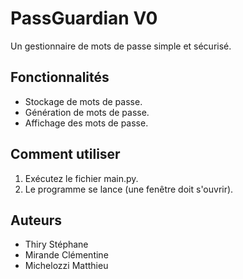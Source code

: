 # PassGuardian V0

Un gestionnaire de mots de passe simple et sécurisé.

## Fonctionnalités

- Stockage de mots de passe.
- Génération de mots de passe.
- Affichage des mots de passe.

## Comment utiliser

1. Exécutez le fichier main.py.
2. Le programme se lance (une fenêtre doit s'ouvrir).

## Auteurs

- Thiry Stéphane
- Mirande Clémentine
- Michelozzi Matthieu

